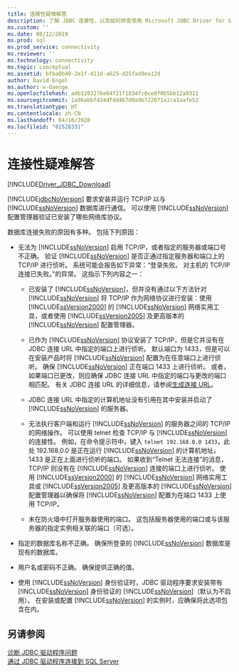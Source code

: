 ```yaml
---
title: 连接性疑难解答
description: 了解 JDBC 连接性，以及如何排查使用 Microsoft JDBC Driver for SQL Server 时的潜在连接问题。
ms.custom: ''
ms.date: 08/12/2019
ms.prod: sql
ms.prod_service: connectivity
ms.reviewer: ''
ms.technology: connectivity
ms.topic: conceptual
ms.assetid: bfba0b49-2e1f-411d-a625-d25fad9ea12d
author: David-Engel
ms.author: v-daenge
ms.openlocfilehash: adb1203276e64f21f1834fc0ce0f0b5bb12a9321
ms.sourcegitcommit: 1a96abbf434dfdd467d0a9b722071a1ca1aafe52
ms.translationtype: HT
ms.contentlocale: zh-CN
ms.lasthandoff: 04/16/2020
ms.locfileid: "81528331"
---
```

# <a name="troubleshooting-connectivity"></a>连接性疑难解答
[!INCLUDE[Driver_JDBC_Download](../../includes/driver_jdbc_download.md)]

  [!INCLUDE[jdbcNoVersion](../../includes/jdbcnoversion_md.md)] 要求安装并运行 TCP/IP 以与 [!INCLUDE[ssNoVersion](../../includes/ssnoversion-md.md)] 数据库进行通信。 可以使用 [!INCLUDE[ssNoVersion](../../includes/ssnoversion-md.md)] 配置管理器验证已安装了哪些网络库协议。  
  
 数据库连接失败的原因有多种。 包括下列原因：  
  
-   无法为 [!INCLUDE[ssNoVersion](../../includes/ssnoversion-md.md)] 启用 TCP/IP，或者指定的服务器或端口号不正确。 验证 [!INCLUDE[ssNoVersion](../../includes/ssnoversion-md.md)] 是否正通过指定服务器和端口上的 TCP/IP 进行侦听。 系统可能会报告如下异常：“登录失败。 对主机的 TCP/IP 连接已失败。”的异常。 这指示下列内容之一：  
  
    -   已安装了 [!INCLUDE[ssNoVersion](../../includes/ssnoversion-md.md)]，但并没有通过以下方法针对 [!INCLUDE[ssNoVersion](../../includes/ssnoversion-md.md)] 将 TCP/IP 作为网络协议进行安装：使用 [!INCLUDE[ssVersion2000](../../includes/ssversion2000-md.md)] 的 [!INCLUDE[ssNoVersion](../../includes/ssnoversion-md.md)] 网络实用工具，或者使用 [!INCLUDE[ssVersion2005](../../includes/ssversion2005-md.md)] 及更高版本的 [!INCLUDE[ssNoVersion](../../includes/ssnoversion-md.md)] 配置管理器。  
  
    -   已作为 [!INCLUDE[ssNoVersion](../../includes/ssnoversion-md.md)] 协议安装了 TCP/IP，但是它并没有在 JDBC 连接 URL 中指定的端口上进行侦听。 默认端口为 1433，但是可以在安装产品时将 [!INCLUDE[ssNoVersion](../../includes/ssnoversion-md.md)] 配置为在任意端口上进行侦听。 确保 [!INCLUDE[ssNoVersion](../../includes/ssnoversion-md.md)] 正在端口 1433 上进行侦听。 或者，如果端口已更改，则应确保 JDBC 连接 URL 中指定的端口与更改的端口相匹配。 有关 JDBC 连接 URL 的详细信息，请参阅[生成连接 URL](../../connect/jdbc/building-the-connection-url.md)。  
  
    -   JDBC 连接 URL 中指定的计算机地址没有引用在其中安装并启动了 [!INCLUDE[ssNoVersion](../../includes/ssnoversion-md.md)] 的服务器。  
  
    -   无法执行客户端和运行 [!INCLUDE[ssNoVersion](../../includes/ssnoversion-md.md)] 的服务器之间的 TCP/IP 的网络操作。 可以使用 telnet 检查 TCP/IP 与 [!INCLUDE[ssNoVersion](../../includes/ssnoversion-md.md)] 的连接性。 例如，在命令提示符中，键入 `telnet 192.168.0.0 1433`，此处 192.168.0.0 是正在运行 [!INCLUDE[ssNoVersion](../../includes/ssnoversion-md.md)] 的计算机地址，1433 是正在上面进行侦听的端口。 如果收到“Telnet 无法连接”的消息，TCP/IP 则没有在 [!INCLUDE[ssNoVersion](../../includes/ssnoversion-md.md)] 连接的端口上进行侦听。 使用 [!INCLUDE[ssVersion2000](../../includes/ssversion2000-md.md)] 的 [!INCLUDE[ssNoVersion](../../includes/ssnoversion-md.md)] 网络实用工具或 [!INCLUDE[ssVersion2005](../../includes/ssversion2005-md.md)] 及更高版本的 [!INCLUDE[ssNoVersion](../../includes/ssnoversion-md.md)] 配置管理器以确保将 [!INCLUDE[ssNoVersion](../../includes/ssnoversion-md.md)] 配置为在端口 1433 上使用 TCP/IP。  
  
    -   未在防火墙中打开服务器使用的端口。 这包括服务器使用的端口或与该服务器的指定实例相关联的端口（可选）。  
  
-   指定的数据库名称不正确。 确保所登录的 [!INCLUDE[ssNoVersion](../../includes/ssnoversion-md.md)] 数据库是现有的数据库。  
  
-   用户名或密码不正确。 确保提供正确的值。  
  
-   使用 [!INCLUDE[ssNoVersion](../../includes/ssnoversion-md.md)] 身份验证时，JDBC 驱动程序要求安装带有 [!INCLUDE[ssNoVersion](../../includes/ssnoversion-md.md)] 身份验证的 [!INCLUDE[ssNoVersion](../../includes/ssnoversion-md.md)]（默认为不启用）。 在安装或配置 [!INCLUDE[ssNoVersion](../../includes/ssnoversion-md.md)] 的实例时，应确保将此选项包含在内。  
  
## <a name="see-also"></a>另请参阅  
 [诊断 JDBC 驱动程序问题](../../connect/jdbc/diagnosing-problems-with-the-jdbc-driver.md)   
 [通过 JDBC 驱动程序连接到 SQL Server](../../connect/jdbc/connecting-to-sql-server-with-the-jdbc-driver.md)  
  
  
